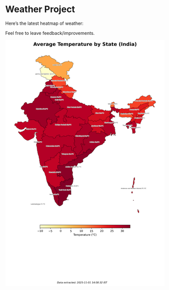 # Weather Project

Here’s the latest heatmap of weather:

Feel free to leave feedback/improvements.

![India Heatmap](docs/assets/india_heatmap.png?v=05C52A)
